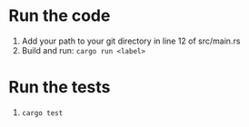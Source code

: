 # Run the code

1. Add your path to your git directory in line 12 of src/main.rs
2. Build and run: ``cargo run <label>``

# Run the tests

1. ```cargo test```